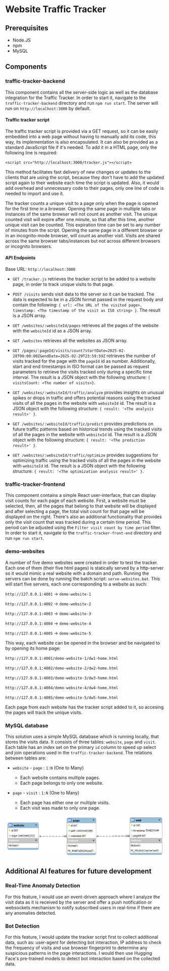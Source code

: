 
# Website Traffic Tracker

## Prerequisites
- Node.JS
- npm
- MySQL

## Components

### traffic-tracker-backend
This component contains all the server-side logic as well as the database integration for the Traffic Tracker. In order to start it, navigate to the `traffic-tracker-backend` directory and run `npm run start`. The server will run on `http://localhost:3000` by default.

#### Traffic tracker script
The traffic tracker script is provided via a GET request, so it can be easily embedded into a web page without having to manually add its code, this way, its implementation is also encapsulated. It can also be provided as a standard JavaScript file if it's needed. To add it in a HTML page, only the following line is required:
```
<script src="http://localhost:3000/tracker.js"></script>
```
This method facilitates fast delivery of new changes or updates to the clients that are using the script, because they don't have to add the updated script again to their website each time the script is updated. Also, it would add overhead and unnecessary code to their pages, only one line of code is needed to import and use it. 

The tracker counts a unique visit to a page only when the page is opened for the first time in a browser. Opening the same page in multiple tabs or instances of the same browser will not count as another visit. The unique counted visit will expire after one minute, so that after this time, another unique visit can be counted. This expiration time can be set to any number of minutes from the script. Opening the same page in a different browser or in an incognito-mode browser, will count as another visit. Visits are shared across the same browser tabs/instances but not across different browsers or incognito browsers.

#### API Endpoints

Base URL: `http://localhost:3000`

- `GET /tracker.js` retrieves the tracker script to be added to a website page, in order to track unique visits to that page.

- `POST /visits` sends visit data to the server so it can be tracked. The data is expected to be in a JSON format passed in the request body and contain the following: `{ url: <The URL of the visited page>, timestamp: <The timestamp of the visit as ISO string> }`. The result is a JSON array.

- `GET /websites/:websiteId/pages` retrieves all the pages of the website with the `websiteId` id as a JSON array.

- `GET /websites` retrieves all the websites as JSON array.

- `GET /pages/:pageId/visits/count?startDate=2025-02-28T00:00:00Z&endDate=2025-02-29T23:59:59Z` retrieves the number of visits tracked for the page with the `pageId` id as number. Additionally, start and end timestamps in ISO format can be passed as request parameters to retrieve the visits tracked only during a specific time interval. The result is a JSON object with the following structure: `{ visitsCount: <The number of visits>}`.

- `GET /websites/:websiteId/traffic/analyze` provides insights on unusual spikes or drops in traffic and offers potential reasons using the tracked visits of all the pages in the website with `websiteId` id. The result is a JSON object with the following structure: `{ result: '<The analysis result>' }`.

- `GET /websites/:websiteId/traffic/predict` provides predictions on future traffic patterns based on historical trends using the tracked visits of all the pages in the website with `websiteId` id. The result is a JSON object with the following structure: `{ result: '<The prediction result>' }`.

- `GET /websites/:websiteId/traffic/optimize` provides suggestions for optimizing traffic using the tracked visits of all the pages in the website with `websiteId` id. The result is a JSON object with the following structure: `{ result: '<The optimization analysis result>' }`.

### traffic-tracker-frontend
This component contains a simple React user-interface, that can display visit counts for each page of each website. First, a website must be selected, then, all the pages that belong to that website will be displayed and after selecting a page, the total visit count for that page will be displayed on the right. There's also an additional functionality that provides only the visit count that was tracked during a certain time period. This period can be adjusted using the `Filter visit count by time period` filter. In order to start it, navigate to the `traffic-tracker-front-end` directory and run `npm run start`.

### demo-websites
A number of five demo websites were created in order to test the tracker. Each one of them (their five html pages) is statically served by a http-server so it would mimic a real website with a domain and path. Running the servers can be done by running the batch script: `serve-websites.bat`. This will start five servers, each one corresponding to a website as such:

`http://127.0.0.1:4001` -> `demo-website-1`

`http://127.0.0.1:4002` -> `demo-website-2`

`http://127.0.0.1:4003` -> `demo-website-3`

`http://127.0.0.1:4004` -> `demo-website-4`

`http://127.0.0.1:4005` -> `demo-website-5`

This way, each website can be opened in the browser and be navigated to by opening its home page:

`http://127.0.0.1:4001/demo-website-1/dw1-home.html`

`http://127.0.0.1:4002/demo-website-2/dw2-home.html`

`http://127.0.0.1:4003/demo-website-3/dw3-home.html`

`http://127.0.0.1:4004/demo-website-4/dw4-home.html`

`http://127.0.0.1:4005/demo-website-5/dw5-home.html`

Each page from each website has the tracker script added to it, so accesing the pages will track the unique visits.

### MySQL database
This solution uses a simple MySQL database which is running locally, that stores the visits data. It consists of three tables: `website`, `page` and `visit`. Each table has an index set on the primary `id` column to speed up select and join operations used in the `traffic-tracker-backend`. The relations between tables are:

- `website` - `page` : `1:N` (One to Many)

    - Each website contains multiple pages.
    - Each page belongs to only one website.

- `page` - `visit` : `1:N` (One to Many)

    - Each page has either one or multiple visits.
    - Each visit was made to only one page.

![alt text](https://github.com/alintintesan/website-traffic-tracker/blob/main/database-schema.png)

## Additional AI features for future development
### Real-Time Anomaly Detection
For this feature, I would use an event-driven approach where I analyze the visit data as it is received by the server and offer a push notification or websockets mechanism to notify subscribed users in real-time if there are any anomalies detected.

### Bot Detection 
For this feature, I would update the tracker script first to collect additional data, such as: user-agent for detecting bot interaction, IP address to check the frequency of visits and use browser fingerprint to determine any suspicious patterns in the page interactions. I would then use Hugging Face's pre-trained models to detect bot interaction based on the collected data.
